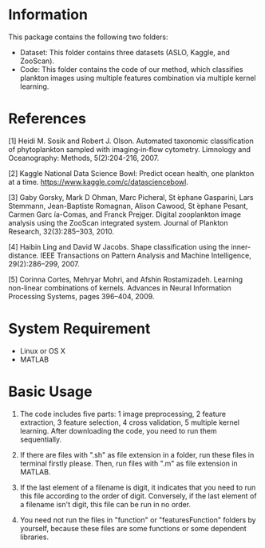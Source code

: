 Information
===========

This package contains the following two folders:

* Dataset: This folder contains three datasets (ASLO, Kaggle, and ZooScan).
* Code: This folder contains the code of our method, which classifies plankton images using multiple features combination via multiple kernel learning. 

References
==========

[1] Heidi M. Sosik and Robert J. Olson. Automated taxonomic classification of phytoplankton sampled with imaging‐in‐flow cytometry. Limnology and Oceanography: Methods, 5(2):204-216, 2007.

[2] Kaggle National Data Science Bowl: Predict ocean health, one plankton at a time. https://www.kaggle.com/c/datasciencebowl.

[3] Gaby Gorsky, Mark D Ohman, Marc Picheral, St ́ephane Gasparini, Lars Stemmann, Jean-Baptiste Romagnan, Alison Cawood, St ́ephane Pesant, Carmen Garc ́ıa-Comas, and Franck Prejger. Digital zooplankton image analysis using the ZooScan integrated system. Journal of Plankton Research, 32(3):285–303, 2010.

[4] Haibin Ling and David W Jacobs. Shape classification using the inner-distance. IEEE Transactions on Pattern Analysis and Machine Intelligence, 29(2):286–299, 2007.

[5] Corinna Cortes, Mehryar Mohri, and Afshin Rostamizadeh. Learning non-linear combinations of kernels. Advances in Neural Information Processing Systems, pages 396–404, 2009.

System Requirement
==================

* Linux or OS X
* MATLAB

Basic Usage
===========

1. The code includes five parts: 1 image preprocessing, 2 feature extraction, 3 feature selection, 4 cross validation, 5 multiple kernel learning. After downloading the code, you need to run them sequentially.

2. If there are files with ".sh" as file extension in a folder, run these files in terminal firstly please. Then, run files with ".m" as file extension in MATLAB.

3. If the last element of a filename is digit, it indicates that you need to run this file according to the order of digit. Conversely, if the last element of a filename isn't digit, this file can be run in no order.

4. You need not run the files in "function" or "featuresFunction" folders by yourself, because these files are some functions or some dependent libraries.
